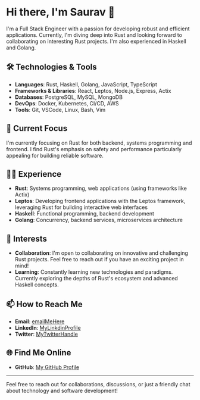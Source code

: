 # Hi there, I'm Saurav 👋

I'm a Full Stack Engineer with a passion for developing robust and efficient applications. Currently, I'm diving deep into Rust and looking forward to collaborating on interesting Rust projects. I'm also experienced in Haskell and Golang.

## 🛠️ Technologies & Tools

- **Languages**: Rust, Haskell, Golang, JavaScript, TypeScript
- **Frameworks & Libraries**: React, Leptos, Node.js, Express, Actix
- **Databases**: PostgreSQL, MySQL, MongoDB
- **DevOps**: Docker, Kubernetes, CI/CD, AWS
- **Tools**: Git, VSCode, Linux, Bash, Vim

## 🚀 Current Focus

I'm currently focusing on Rust for both backend, systems programming and frontend. I find Rust's emphasis on safety and performance particularly appealing for building reliable software.

## 👨‍💻 Experience

- **Rust**: Systems programming, web applications (using frameworks like Actix)
- **Leptos**: Developing frontend applications with the Leptos framework, leveraging Rust for building interactive web interfaces
- **Haskell**: Functional programming, backend development
- **Golang**: Concurrency, backend services, microservices architecture

## 🌟 Interests

- **Collaboration**: I'm open to collaborating on innovative and challenging Rust projects. Feel free to reach out if you have an exciting project in mind!
- **Learning**: Constantly learning new technologies and paradigms. Currently exploring the depths of Rust's ecosystem and advanced Haskell concepts.

## 📫 How to Reach Me

- **Email**: [emailMeHere](mailto:sauravsuman2920@gmail.com)
- **LinkedIn**: [MyLinkdinProfile](https://www.linkedin.com/in/saurav-suman-815428177/)
- **Twitter**: [MyTwitterHandle](https://twitter.com/SauravR85354002)

## 🌐 Find Me Online

- **GitHub**: [My GitHub Profile](https://github.com/sauraww)

---

Feel free to reach out for collaborations, discussions, or just a friendly chat about technology and software development!


